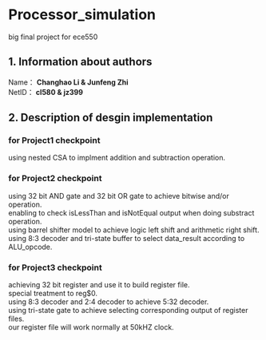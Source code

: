# Processor_simulation
 big final project for ece550

## 1. Information about authors
Name： **Changhao Li & Junfeng Zhi**  
NetID： **cl580 & jz399**

## 2. Description of desgin implementation
### for Project1 checkpoint
using nested CSA to implment addition and subtraction operation. 
### for Project2 checkpoint
using 32 bit AND gate and 32 bit OR gate to achieve bitwise and/or operation.  
enabling to check isLessThan and isNotEqual output when doing substract operation.  
using barrel shifter model to achieve logic left shift and arithmetic right shift.  
using 8:3 decoder and tri-state buffer to select data_result according to ALU_opcode.  
### for Project3 checkpoint
achieving 32 bit register and use it to build register file.  
special treatment to reg$0.  
using 8:3 decoder and 2:4 decoder to achieve 5:32 decoder.  
using tri-state gate to achieve selecting corresponding output of register files.  
our register file will work normally at 50kHZ clock.  



